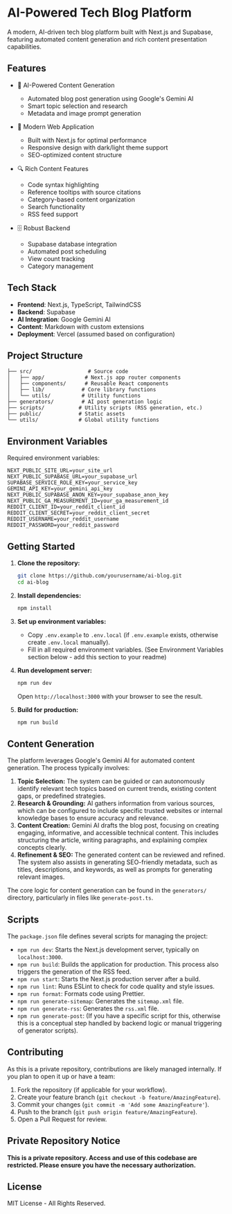 # AI-Powered Tech Blog Platform

A modern, AI-driven tech blog platform built with Next.js and Supabase, featuring automated content generation and rich content presentation capabilities.

## Features

- 🤖 AI-Powered Content Generation

  - Automated blog post generation using Google's Gemini AI
  - Smart topic selection and research
  - Metadata and image prompt generation

- 📱 Modern Web Application

  - Built with Next.js for optimal performance
  - Responsive design with dark/light theme support
  - SEO-optimized content structure

- 🔍 Rich Content Features

  - Code syntax highlighting
  - Reference tooltips with source citations
  - Category-based content organization
  - Search functionality
  - RSS feed support

- 🗄️ Robust Backend
  - Supabase database integration
  - Automated post scheduling
  - View count tracking
  - Category management

## Tech Stack

- **Frontend**: Next.js, TypeScript, TailwindCSS
- **Backend**: Supabase
- **AI Integration**: Google Gemini AI
- **Content**: Markdown with custom extensions
- **Deployment**: Vercel (assumed based on configuration)

## Project Structure

```plaintext
├── src/                  # Source code
│   ├── app/             # Next.js app router components
│   ├── components/      # Reusable React components
│   ├── lib/            # Core library functions
│   └── utils/          # Utility functions
├── generators/         # AI post generation logic
├── scripts/           # Utility scripts (RSS generation, etc.)
├── public/            # Static assets
└── utils/             # Global utility functions
```

## Environment Variables

Required environment variables:

```env
NEXT_PUBLIC_SITE_URL=your_site_url
NEXT_PUBLIC_SUPABASE_URL=your_supabase_url
SUPABASE_SERVICE_ROLE_KEY=your_service_key
GEMINI_API_KEY=your_gemini_api_key
NEXT_PUBLIC_SUPABASE_ANON_KEY=your_supabase_anon_key
NEXT_PUBLIC_GA_MEASUREMENT_ID=your_ga_measurement_id
REDDIT_CLIENT_ID=your_reddit_client_id
REDDIT_CLIENT_SECRET=your_reddit_client_secret
REDDIT_USERNAME=your_reddit_username
REDDIT_PASSWORD=your_reddit_password
```
## Getting Started

1.  **Clone the repository:**

    ```bash
    git clone https://github.com/yourusername/ai-blog.git
    cd ai-blog
    ```

2.  **Install dependencies:**

    ```bash
    npm install
    ```

3.  **Set up environment variables:**

    - Copy `.env.example` to `.env.local` (if `.env.example` exists, otherwise create `.env.local` manually).
    - Fill in all required environment variables. (See Environment Variables section below - add this section to your readme)

4.  **Run development server:**

    ```bash
    npm run dev
    ```

    Open `http://localhost:3000` with your browser to see the result.

5.  **Build for production:**

    ```bash
    npm run build
    ```

## Content Generation

The platform leverages Google's Gemini AI for automated content generation. The process typically involves:

1.  **Topic Selection:** The system can be guided or can autonomously identify relevant tech topics based on current trends, existing content gaps, or predefined strategies.
2.  **Research & Grounding:** AI gathers information from various sources, which can be configured to include specific trusted websites or internal knowledge bases to ensure accuracy and relevance.
3.  **Content Creation:** Gemini AI drafts the blog post, focusing on creating engaging, informative, and accessible technical content. This includes structuring the article, writing paragraphs, and explaining complex concepts clearly.
4.  **Refinement & SEO:** The generated content can be reviewed and refined. The system also assists in generating SEO-friendly metadata, such as titles, descriptions, and keywords, as well as prompts for generating relevant images.

The core logic for content generation can be found in the `generators/` directory, particularly in files like `generate-post.ts`.

## Scripts

The `package.json` file defines several scripts for managing the project:

- `npm run dev`: Starts the Next.js development server, typically on `localhost:3000`.
- `npm run build`: Builds the application for production. This process also triggers the generation of the RSS feed.
- `npm run start`: Starts the Next.js production server after a build.
- `npm run lint`: Runs ESLint to check for code quality and style issues.
- `npm run format`: Formats code using Prettier.
- `npm run generate-sitemap`: Generates the `sitemap.xml` file.
- `npm run generate-rss`: Generates the `rss.xml` file.
- `npm run generate-post`: (If you have a specific script for this, otherwise this is a conceptual step handled by backend logic or manual triggering of generator scripts).

## Contributing

As this is a private repository, contributions are likely managed internally. If you plan to open it up or have a team:

1.  Fork the repository (if applicable for your workflow).
2.  Create your feature branch (`git checkout -b feature/AmazingFeature`).
3.  Commit your changes (`git commit -m 'Add some AmazingFeature'`).
4.  Push to the branch (`git push origin feature/AmazingFeature`).
5.  Open a Pull Request for review.

## Private Repository Notice

**This is a private repository. Access and use of this codebase are restricted. Please ensure you have the necessary authorization.**

## License

MIT License - All Rights Reserved.
